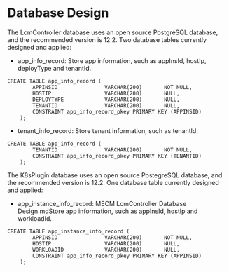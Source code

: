 Database Design
===============
The LcmController database uses an open source PostgreSQL database, and the recommended version is 12.2. Two database
 tables currently designed and applied:
                                    
- app_info_record: Store app information, such as appInsId, hostIp, deployType and tenantId.
```
CREATE TABLE app_info_record (
    	APPINSID               VARCHAR(200)       NOT NULL,
    	HOSTIP                 VARCHAR(200)       NULL,
    	DEPLOYTYPE             VARCHAR(200)       NULL,
    	TENANTID               VARCHAR(200)       NULL,
    	CONSTRAINT app_info_record_pkey PRIMARY KEY (APPINSID)
    );
```
- tenant_info_record: Store tenant information, such as tenantId.
```
CREATE TABLE app_info_record (
    	TENANTID               VARCHAR(200)       NOT NULL,
    	CONSTRAINT app_info_record_pkey PRIMARY KEY (TENANTID)
    );
```
The K8sPlugin database uses an open source PostegreSQL database, and the recommended version is 12.2. One database
 table currently designed and applied:
 
- app_instance_info_record: MECM LcmController Database Design.mdStore app information, such as appInsId, hostIp and
 workloadId.
```
CREATE TABLE app_instance_info_record (
    	APPINSID               VARCHAR(200)       NOT NULL,
    	HOSTIP                 VARCHAR(200)       NULL,
    	WORKLOADID             VARCHAR(200)       NULL,
    	CONSTRAINT app_info_record_pkey PRIMARY KEY (APPINSID)
    );
```